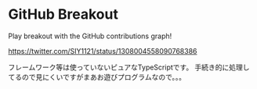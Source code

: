 # GitHub Breakout

Play breakout with the GitHub contributions graph!

https://twitter.com/SIY1121/status/1308004558090768386

フレームワーク等は使っていないピュアなTypeScriptです。
手続き的に処理してるので見にくいですがまあお遊びプログラムなので。。。